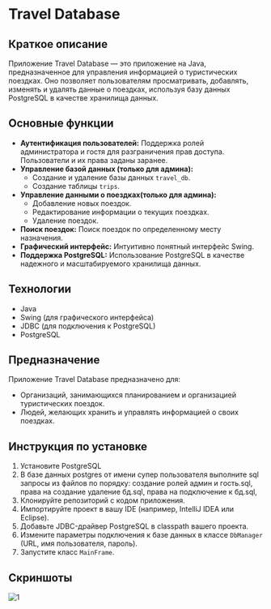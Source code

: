 # Travel Database

## Краткое описание

Приложение Travel Database — это приложение на Java, предназначенное для управления информацией о туристических поездках. Оно позволяет пользователям просматривать, добавлять, изменять и удалять данные о поездках, используя базу данных PostgreSQL в качестве хранилища данных.

## Основные функции

*   **Аутентификация пользователей:** Поддержка ролей администратора и гостя для разграничения прав доступа. Пользователи и их права заданы заранее.
*   **Управление базой данных (только для админа):**
    *   Создание и удаление базы данных `travel_db`.
    *   Создание таблицы `trips`.
*   **Управление данными о поездках(только для админа):**
    *   Добавление новых поездок.
    *   Редактирование информации о текущих поездках.
    *   Удаление поездок.
*   **Поиск поездок:** Поиск поездок по определенному месту назначения.
*   **Графический интерфейс:** Интуитивно понятный интерфейс Swing.
*   **Поддержка PostgreSQL:** Использование PostgreSQL в качестве надежного и масштабируемого хранилища данных.

## Технологии

*   Java
*   Swing (для графического интерфейса)
*   JDBC (для подключения к PostgreSQL)
*   PostgreSQL

## Предназначение

Приложение Travel Database предназначено для:

*   Организаций, занимающихся планированием и организацией туристических поездок.
*   Людей, желающих хранить и управлять информацией о своих поездках.

## Инструкция по установке

1.  Установите PostgreSQL
2.  В базе данных postgres от имени супер пользователя выполните sql запросы из файлов по порядку: создание ролей админ и гость.sql, права на создание удаление бд.sql, права на подключение к бд.sql,
3.  Клонируйте репозиторий с кодом приложения.
4.  Импортируйте проект в вашу IDE (например, IntelliJ IDEA или Eclipse).
5.  Добавьте JDBC-драйвер PostgreSQL в classpath вашего проекта.
6.  Измените параметры подключения к базе данных в классе `DbManager` (URL, имя пользователя, пароль).
7.  Запустите класс `MainFrame`.

## Скриншоты
![1](https://github.com/user-attachments/assets/3838d0c0-09b6-4dde-b51b-80e4b51143ca)

